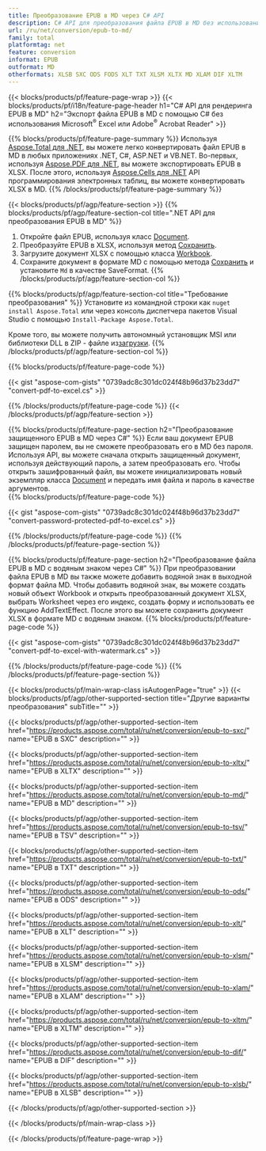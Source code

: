 ```yaml
---
title: Преобразование EPUB в MD через C# API
description: C# API для преобразования файла EPUB в MD без использования Microsoft Excel или Adobe Reader
url: /ru/net/conversion/epub-to-md/
family: total
platformtag: net
feature: conversion
informat: EPUB
outformat: MD
otherformats: XLSB SXC ODS FODS XLT TXT XLSM XLTX MD XLAM DIF XLTM
---
```

{{< blocks/products/pf/feature-page-wrap >}}
{{< blocks/products/pf/i18n/feature-page-header h1="C# API для рендеринга EPUB в MD" h2="Экспорт файла EPUB в MD с помощью C# без использования Microsoft<sup>&reg;</sup> Excel или Adobe<sup>&reg;</sup> Acrobat Reader" >}}

{{% blocks/products/pf/feature-page-summary %}}
Используя [Aspose.Total для .NET](https://products.aspose.com/total/net/), вы можете легко конвертировать файл EPUB в MD в любых приложениях .NET, C#, ASP.NET и VB.NET. Во-первых, используя [Aspose.PDF для .NET](https://products.aspose.com/pdf/net/), вы можете экспортировать EPUB в XLSX. После этого, используя [Aspose.Cells для .NET](https://products.aspose.com/cells/net/) API программирования электронных таблиц, вы можете конвертировать XLSX в MD.
{{% /blocks/products/pf/feature-page-summary  %}}

{{< blocks/products/pf/agp/feature-section >}}
{{% blocks/products/pf/agp/feature-section-col title=".NET API для преобразования EPUB в MD" %}}
1. Откройте файл EPUB, используя класс [Document](https://apireference.aspose.com/pdf/net/aspose.pdf/document).
2. Преобразуйте EPUB в XLSX, используя метод [Сохранить](https://apireference.aspose.com/pdf/net/aspose.pdf.document/save/methods/5).
3. Загрузите документ XLSX с помощью класса [Workbook](https://apireference.aspose.com/cells/net/aspose.cells/workbook).
4. Сохраните документ в формате MD с помощью метода [Сохранить](https://apireference.aspose.com/cells/net/aspose.cells.workbook/save/methods/4) и установите `Md` в качестве SaveFormat.
{{% /blocks/products/pf/agp/feature-section-col %}}

{{% blocks/products/pf/agp/feature-section-col title="Требование преобразования" %}}
Установите из командной строки как ```nuget install Aspose.Total``` или через консоль диспетчера пакетов Visual Studio с помощью ```Install-Package Aspose.Total```.

Кроме того, вы можете получить автономный установщик MSI или библиотеки DLL в ZIP - файле из[загрузки](https://downloads.aspose.com/total/net).
{{% /blocks/products/pf/agp/feature-section-col %}}

{{% blocks/products/pf/feature-page-code %}}

{{< gist "aspose-com-gists" "0739adc8c301dc024f48b96d37b23dd7" "convert-pdf-to-excel.cs" >}}


{{% /blocks/products/pf/feature-page-code %}}
{{< /blocks/products/pf/agp/feature-section >}}

{{% blocks/products/pf/feature-page-section  h2="Преобразование защищенного EPUB в MD через C#" %}}
Если ваш документ EPUB защищен паролем, вы не сможете преобразовать его в MD без пароля. Используя API, вы можете сначала открыть защищенный документ, используя действующий пароль, а затем преобразовать его. Чтобы открыть зашифрованный файл, вы можете инициализировать новый экземпляр класса [Document](https://apireference.aspose.com/pdf/net/aspose.pdf/document) и передать имя файла и пароль в качестве аргументов.  
{{% blocks/products/pf/feature-page-code %}}

{{< gist "aspose-com-gists" "0739adc8c301dc024f48b96d37b23dd7" "convert-password-protected-pdf-to-excel.cs" >}}

{{% /blocks/products/pf/feature-page-code  %}}
{{% /blocks/products/pf/feature-page-section %}}

{{% blocks/products/pf/feature-page-section  h2="Преобразование файла EPUB в MD с водяным знаком через C#" %}}
При преобразовании файла EPUB в MD вы также можете добавить водяной знак в выходной формат файла MD. Чтобы добавить водяной знак, вы можете создать новый объект Workbook и открыть преобразованный документ XLSX, выбрать Worksheet через его индекс, создать форму и использовать ее функцию AddTextEffect. После этого вы можете сохранить документ XLSX в формате MD с водяным знаком. 
{{% blocks/products/pf/feature-page-code %}}

{{< gist "aspose-com-gists" "0739adc8c301dc024f48b96d37b23dd7" "convert-pdf-to-excel-with-watermark.cs" >}}

{{% /blocks/products/pf/feature-page-code  %}}
{{% /blocks/products/pf/feature-page-section %}}

{{< blocks/products/pf/main-wrap-class isAutogenPage="true" >}}
{{< blocks/products/pf/agp/other-supported-section title="Другие варианты преобразования" subTitle="" >}}

{{< blocks/products/pf/agp/other-supported-section-item href="https://products.aspose.com/total/ru/net/conversion/epub-to-sxc/" name="EPUB в SXC" description="" >}}

{{< blocks/products/pf/agp/other-supported-section-item href="https://products.aspose.com/total/ru/net/conversion/epub-to-xltx/" name="EPUB в XLTX" description="" >}}

{{< blocks/products/pf/agp/other-supported-section-item href="https://products.aspose.com/total/ru/net/conversion/epub-to-md/" name="EPUB в MD" description="" >}}

{{< blocks/products/pf/agp/other-supported-section-item href="https://products.aspose.com/total/ru/net/conversion/epub-to-tsv/" name="EPUB в TSV" description="" >}}

{{< blocks/products/pf/agp/other-supported-section-item href="https://products.aspose.com/total/ru/net/conversion/epub-to-txt/" name="EPUB в TXT" description="" >}}

{{< blocks/products/pf/agp/other-supported-section-item href="https://products.aspose.com/total/ru/net/conversion/epub-to-ods/" name="EPUB в ODS" description="" >}}

{{< blocks/products/pf/agp/other-supported-section-item href="https://products.aspose.com/total/ru/net/conversion/epub-to-xlt/" name="EPUB в XLT" description="" >}}

{{< blocks/products/pf/agp/other-supported-section-item href="https://products.aspose.com/total/ru/net/conversion/epub-to-xlsm/" name="EPUB в XLSM" description="" >}}

{{< blocks/products/pf/agp/other-supported-section-item href="https://products.aspose.com/total/ru/net/conversion/epub-to-xlam/" name="EPUB в XLAM" description="" >}}

{{< blocks/products/pf/agp/other-supported-section-item href="https://products.aspose.com/total/ru/net/conversion/epub-to-xltm/" name="EPUB в XLTM" description="" >}}

{{< blocks/products/pf/agp/other-supported-section-item href="https://products.aspose.com/total/ru/net/conversion/epub-to-dif/" name="EPUB в DIF" description="" >}}

{{< blocks/products/pf/agp/other-supported-section-item href="https://products.aspose.com/total/ru/net/conversion/epub-to-xlsb/" name="EPUB в XLSB" description="" >}}



{{< /blocks/products/pf/agp/other-supported-section >}}

{{< /blocks/products/pf/main-wrap-class >}}

{{< /blocks/products/pf/feature-page-wrap >}}